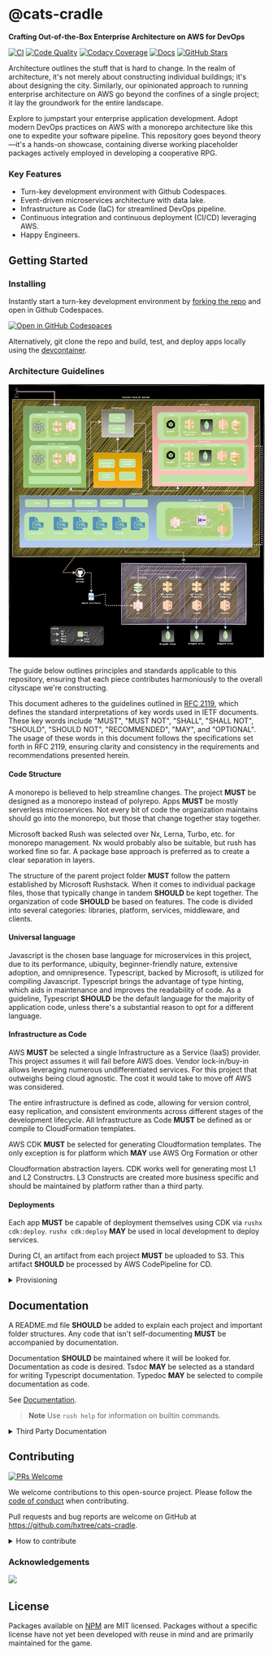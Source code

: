 # @cats-cradle

**Crafting Out-of-the-Box Enterprise Architecture on AWS for DevOps**

[![CI](https://github.com/hxtree/cats-cradle/actions/workflows/on-merge.yml/badge.svg)](https://github.com/hxtree/cats-cradle/actions/workflows/on-merge.yml)
[![Code Quality](https://app.codacy.com/project/badge/Grade/8024531285164025aef972fcb059ea74)](https://www.codacy.com/gh/hxtree/cats-cradle/dashboard?utm_source=github.com&utm_medium=referral&utm_content=hxtree/cats-cradle&utm_campaign=Badge_Grade)
[![Codacy Coverage](https://app.codacy.com/project/badge/Coverage/8024531285164025aef972fcb059ea74)](https://app.codacy.com/gh/hxtree/cats-cradle)
[![Docs](https://github.com/hxtree/cats-cradle/actions/workflows/pages/pages-build-deployment/badge.svg)](https://hxtree.github.io/cats-cradle/)
[![GitHub Stars](https://img.shields.io/github/stars/hxtree/cats-cradle?style=social)](https://github.com/hxtree/cats-cradle/stargazers)

Architecture outlines the stuff that is hard to change. In the realm of
architecture, it's not merely about constructing individual buildings; it's
about designing the city. Similarly, our opinionated approach to running
enterprise architecture on AWS go beyond the confines of a single project; it
lay the groundwork for the entire landscape.

Explore to jumpstart your enterprise application development. Adopt modern
DevOps practices on AWS with a monorepo architecture like this one to expedite
your software pipeline. This repository goes beyond theory—it's a hands-on
showcase, containing diverse working placeholder packages actively employed in
developing a cooperative RPG.

### Key Features

- Turn-key development environment with Github Codespaces.
- Event-driven microservices architecture with data lake.
- Infrastructure as Code (IaC) for streamlined DevOps pipeline.
- Continuous integration and continuous deployment (CI/CD) leveraging AWS.
- Happy Engineers.

## Getting Started

### Installing

Instantly start a turn-key development environment by
[forking the repo](https://github.com/hxtree/cats-cradle/fork) and open in
Github Codespaces.

[![Open in GitHub Codespaces](https://github.com/codespaces/badge.svg)](https://github.com/codespaces/new?hide_repo_select=true&ref=main&repo=438855397)

Alternatively, git clone the repo and build, test, and deploy apps locally using
the [devcontainer](.devcontainer/README.md).

### Architecture Guidelines

![Flow Chart](docs/flow-chart.drawio.svg)

The guide below outlines principles and standards applicable to this repository,
ensuring that each piece contributes harmoniously to the overall cityscape we're
constructing.

This document adheres to the guidelines outlined in
[RFC 2119](https://www.ietf.org/rfc/rfc2119.txt), which defines the standard
interpretations of key words used in IETF documents. These key words include
"MUST", "MUST NOT", "SHALL", "SHALL NOT", "SHOULD", "SHOULD NOT", "RECOMMENDED",
"MAY", and "OPTIONAL". The usage of these words in this document follows the
specifications set forth in RFC 2119, ensuring clarity and consistency in the
requirements and recommendations presented herein.

#### Code Structure

A monorepo is believed to help streamline changes. The project **MUST** be
designed as a monorepo instead of polyrepo. Apps **MUST** be mostly serverless
microservices. Not every bit of code the organization maintains should go into
the monorepo, but those that change together stay together.

Microsoft backed Rush was selected over Nx, Lerna, Turbo, etc. for monorepo
management. Nx would probably also be suitable, but rush has worked fine so far.
A package base approach is preferred as to create a clear separation in layers.

The structure of the parent project folder **MUST** follow the pattern
established by Microsoft Rushstack. When it comes to individual package files,
those that typically change in tandem **SHOULD** be kept together. The
organization of code **SHOULD** be based on features. The code is divided into
several categories: libraries, platform, services, middleware, and clients.

#### Universal language

Javascript is the chosen base language for microservices in this project, due to
its performance, ubiquity, beginner-friendly nature, extensive adoption, and
omnipresence. Typescript, backed by Microsoft, is utilized for compiling
Javascript. Typescript brings the advantage of type hinting, which aids in
maintenance and improves the readability of code. As a guideline, Typescript
**SHOULD** be the default language for the majority of application code, unless
there's a substantial reason to opt for a different language.

#### Infrastructure as Code

AWS **MUST** be selected a single Infrastructure as a Service (IaaS) provider.
This project assumes it will fail before AWS does. Vendor lock-in/buy-in allows
leveraging numerous undifferentiated services. For this project that outweighs
being cloud agnostic. The cost it would take to move off AWS was considered.

The entire infrastructure is defined as code, allowing for version control, easy
replication, and consistent environments across different stages of the
development lifecycle. All Infrastructure as Code **MUST** be defined as or
compile to CloudFormation templates.

AWS CDK **MUST** be selected for generating Cloudformation templates. The only
exception is for platform which **MAY** use AWS Org Formation or other

Cloudformation abstraction layers. CDK works well for generating most L1 and L2
Constructrs. L3 Constructs are created more business specific and should be
maintained by platform rather than a third party.

#### Deployments

Each app **MUST** be capable of deployment themselves using CDK via
`rushx cdk:deploy`. `rushx cdk:deploy` **MAY** be used in local development to
deploy services.

During CI, an artifact from each project **MUST** be uploaded to S3. This
artifact **SHOULD** be processed by AWS CodePipeline for CD.

<details>
  <summary>Provisioning</summary>

1. Setup [AWS Org Formation](/platform/aws-org-formation/README.md).

2. Login via SSO, bootstrap deployments, deploy platform, deploy services, and
   then deploy clients.

   ```bash
   rush sso
   rush cdk:bootstrap
   rush cdk:deploy --to tag:deploy-platform
   rush cdk:deploy --to tag:services
   rush cdk:deploy --to tag:middleware
   rush cdk:deploy --to tag:clients
   ```

3. Login via SSO to tools account and then deploy tools.

   ```bash
   rush sso -p tools
   rush cdk:bootstrap
   rush cdk:deploy --to tag:deploy-tools
   ```

</details>

## Documentation

A README.md file **SHOULD** be added to explain each project and important
folder structures. Any code that isn't self-documenting **MUST** be accompanied
by documentation.

Documentation **SHOULD** be maintained where it will be looked for.
Documentation as code is desired. Tsdoc **MAY** be selected as a standard for
writing Typescript documentation. Typedoc **MAY** be selected to compile
documentation as code.

See [Documentation](docs/index.md).

> **Note** Use `rush help` for information on builtin commands.

<details>
  <summary>Third Party Documentation</summary>

- [AWS CLI](https://docs.aws.amazon.com/cdk/v2/guide/cli.html)
- [Typescript](https://www.typescriptlang.org/docs/)
- [Jest](https://jestjs.io/)
- [RushJS](https://rushjs.io)
  - [Selecting Subsets](https://rushjs.io/pages/developer/selecting_subsets/)
- [Rushstack](https://github.com/microsoft/rushstack)
</details>

## Contributing

[![PRs Welcome](https://img.shields.io/badge/PRs-welcome-brightgreen.svg)](http://makeapullrequest.com)

We welcome contributions to this open-source project. Please follow the
[code of conduct](docs/CODE_OF_CONDUCT.md) when contributing.

Pull requests and bug reports are welcome on GitHub at
<https://github.com/hxtree/cats-cradle>.

<details>
  <summary>How to contribute</summary>

1. Checkout a new branch from main using git.

   ```bash
   git checkout -b feature/improve-readme
   ```

2. Work on changes (e.g. fix a bug or add a new feature). Test-driven
   development encouraged.

   ```bash
   rushx dev
   rushx test
   ```

3. Stage and commit changes using
   [conventional commits](https://www.conventionalcommits.org/en/v1.0.0/#specification).

   ```bash
   git add .
   git commit -m 'doc: fix spelling of computers'
   ```

4. (Optional) If changing a library that is published to NPM, document
   [semantic version](https://semver.org/) changes, generate Changelogs, and
   commit changes.

   ```bash
   rush change
   rush version --bump
   git commit -m 'chore: bump change log'
   ```

5. Push code and open a PR. Celebrate contributing to @cats-cradle.

   ```bash
   git push
   ```

</details>

### Acknowledgements

<a href="https://github.com/hxtree/cats-cradle/graphs/contributors">
  <img src="https://contrib.rocks/image?repo=hxtree/cats-cradle" />
</a>

## License

Packages available on [NPM](https://www.npmjs.com/search?q=%40cats-cradle) are
MIT licensed. Packages without a specific license have not yet been developed
with reuse in mind and are primarily maintained for the game.
